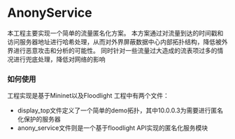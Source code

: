 # AnonyService
本工程主要实现一个简单的流量匿名化方案。
本方案通过对流量到达的时间戳和访问服务器地址进行哈希处理，从而对外界屏蔽数据中心内部拓扑结构，降低被外界进行恶意攻击和分析的可能性。
同时针对一些流量过大造成的流表项过多的情况进行兜底处理，降低对网络的影响
### 如何使用
工程实现是基于Mininet以及Floodlight
工程中有两个文件：
* display_top文件定义了一个简单的demo拓扑，其中10.0.0.3为需要进行匿名化保护的服务器
* anony_service文件则是一个基于floodlight API实现的匿名化服务模块
